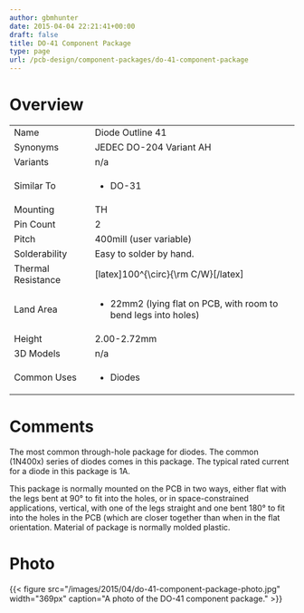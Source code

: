 ```yaml
---
author: gbmhunter
date: 2015-04-04 22:21:41+00:00
draft: false
title: DO-41 Component Package
type: page
url: /pcb-design/component-packages/do-41-component-package
---
```


# Overview


<table >
<tbody >
<tr >

<td >Name
</td>

<td >Diode Outline 41
</td>
</tr>
<tr >

<td >Synonyms
</td>

<td >JEDEC DO-204 Variant AH
</td>
</tr>
<tr >

<td >Variants
</td>

<td >n/a
</td>
</tr>
<tr >

<td >Similar To
</td>

<td >



  * DO-31


</td>
</tr>
<tr >

<td >Mounting
</td>

<td >TH
</td>
</tr>
<tr >

<td >Pin Count
</td>

<td >2
</td>
</tr>
<tr >

<td >Pitch
</td>

<td >400mill (user variable)
</td>
</tr>
<tr >

<td >Solderability
</td>

<td >Easy to solder by hand.
</td>
</tr>
<tr >

<td >Thermal Resistance
</td>

<td >[latex]100^{\circ}{\rm C/W}[/latex]
</td>
</tr>
<tr >

<td >Land Area
</td>

<td >



  * 22mm2 (lying flat on PCB, with room to bend legs into holes)


</td>
</tr>
<tr >

<td >Height
</td>

<td >2.00-2.72mm
</td>
</tr>
<tr >

<td >3D Models
</td>

<td >n/a
</td>
</tr>
<tr >

<td >Common Uses
</td>

<td >



  * Diodes


</td>
</tr>
</tbody>
</table>


# Comments




The most common through-hole package for diodes. The common (1N400x) series of diodes comes in this package. The typical rated current for a diode in this package is 1A.




This package is normally mounted on the PCB in two ways, either flat with the legs bent at 90° to fit into the holes, or in space-constrained applications, vertical, with one of the legs straight and one bent 180° to fit into the holes in the PCB (which are closer together than when in the flat orientation. Material of package is normally molded plastic.




# Photo


{{< figure src="/images/2015/04/do-41-component-package-photo.jpg" width="369px" caption="A photo of the DO-41 component package."  >}}

